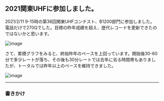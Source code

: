 ## 2021関東UHFに参加しました。


2021/2/11 9-15時の第38回関東UHFコンテスト、B1200部門に参加しました。
電話だけで270Qでした。目標の昨年成績を超え、歴代レコードを更新できたのではないかと思います。

![image](https://user-images.githubusercontent.com/79028771/107869557-d6270100-6ed2-11eb-8f36-187bfa057552.png)

さて、累積グラフをみると、終始昨年のペースを上回っています。開始後30-60分で多少レートが落ち、その後も30分レートでは去年に劣る時間帯もありましたが、トータルでは昨年以上のペースを維持できました。


![image](https://user-images.githubusercontent.com/79028771/107869574-fd7dce00-6ed2-11eb-9f6a-4d5e0f443d08.png)


----

### 書きかけ
